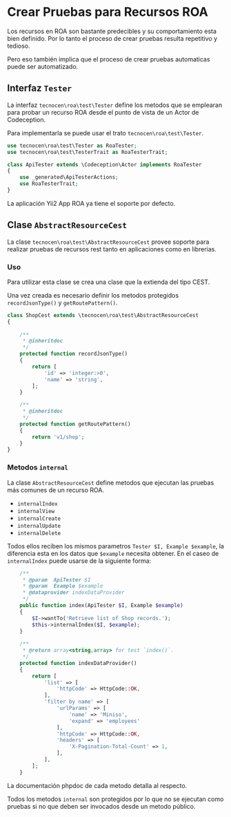 Crear Pruebas para Recursos ROA
===============================

Los recursos en ROA son bastante predecibles y su comportamiento esta bien
definido. Por lo tanto el proceso de crear pruebas resulta repetitivo y tedioso.

Pero eso también implica que el proceso de crear pruebas automaticas puede ser
automatizado.

Interfaz `Tester`
-----------------

La interfaz `tecnocen\roa\test\Tester` define los metodos que se emplearan para
probar un recurso ROA desde el punto de vista de un Actor de Codeception.

Para implementarla se puede usar el trato `tecnocen\roa\test\Tester`.

```php
use tecnocen\roa\test\Tester as RoaTester;
use tecnocen\roa\test\TesterTrait as RoaTesterTrait;

class ApiTester extends \Codeception\Actor implements RoaTester
{
    use _generated\ApiTesterActions;
    use RoaTesterTrait;
}
```

La aplicación Yii2 App ROA ya tiene el soporte por defecto.

Clase `AbstractResourceCest`
----------------------------

La clase `tecnocen\roa\test\AbstractResourceCest` provee soporte para realizar
pruebas de recursos rest tanto en aplicaciones como en librerias.

### Uso

Para utilizar esta clase se crea una clase que la extienda del tipo CEST.

Una vez creada es necesario definir los metodos protegidos `recordJsonType()`
y `getRoutePattern()`.

```php
class ShopCest extends \tecnocen\roa\test\AbstractResourceCest
{
    
    /**
     * @inheritdoc
     */
    protected function recordJsonType()
    {
        return [
            'id' => 'integer:>0',
            'name' => 'string',
        ];
    }

    /**
     * @inheritdoc
     */
    protected function getRoutePattern()
    {
        return 'v1/shop';
    }
}
```

### Metodos `internal`

La clase `AbstractResourceCest` define metodos que ejecutan las pruebas
más comunes de un recurso ROA.

- `internalIndex`
- `internalView`
- `internalCreate`
- `internalUpdate`
- `internalDelete`

Todos ellos reciben los mismos parametros `Tester $I, Example $example`,
la diferencia esta en los datos que `$example` necesita obtener. En el
caseo de `internalIndex` puede usarse de la siguiente forma:

```php
    /**
     * @param  ApiTester $I
     * @param  Example $example
     * @dataprovider indexDataProvider
     */
    public function index(ApiTester $I, Example $example)
    {
        $I->wantTo('Retrieve list of Shop records.');
        $this->internalIndex($I, $example);
    }
   
    /**
     * @return array<string,array> for test `index()`.
     */
    protected function indexDataProvider()
    {
        return [
            'list' => [
                'httpCode' => HttpCode::OK,
            ],
            'filter by name' => [
                'urlParams' => [
                    'name' => 'Miniso',
                    'expand' => 'employees'
                ],
                'httpCode' => HttpCode::OK,
                'headers' => [
                    'X-Pagination-Total-Count' => 1,
                ],
            ],
        ];
    }
```

La documentación phpdoc de cada metodo detalla al respecto.

Todos los metodos `internal` son protegidos por lo que no
se ejecutan como pruebas si no que deben ser invocados
desde un metodo público.
